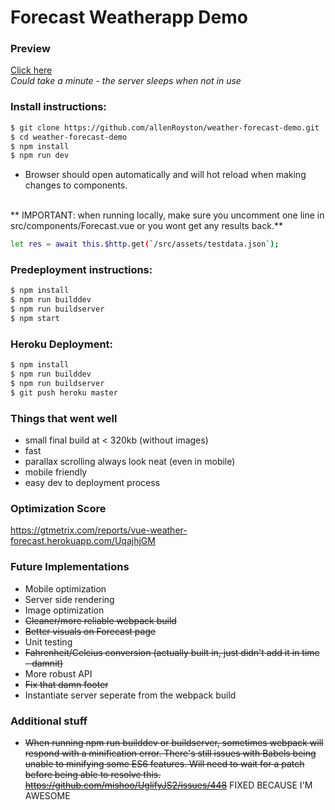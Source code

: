 # Forecast Weatherapp Demo


### Preview
[Click here](https://vue-weather-forecast.herokuapp.com/)
<br>
*Could take a minute - the server sleeps when not in use*
 

### Install instructions:
```sh
$ git clone https://github.com/allenRoyston/weather-forecast-demo.git
$ cd weather-forecast-demo
$ npm install
$ npm run dev
```
- Browser should open automatically and will hot reload when making changes to components.  
<br>
** IMPORTANT:  when running locally, make sure you uncomment one line in src/components/Forecast.vue or you wont get any results back.**

```sh
let res = await this.$http.get(`/src/assets/testdata.json`);
```


### Predeployment instructions:
```sh
$ npm install
$ npm run builddev
$ npm run buildserver
$ npm start  
```

### Heroku Deployment:
```sh
$ npm install
$ npm run builddev
$ npm run buildserver
$ git push heroku master
```

### Things that went well
- small final build at < 320kb (without images)
- fast
- parallax scrolling always look neat (even in mobile)
- mobile friendly 
- easy dev to deployment process

### Optimization Score
https://gtmetrix.com/reports/vue-weather-forecast.herokuapp.com/UqajhjGM

### Future Implementations
- Mobile optimization
- Server side rendering
- Image optimization
- ~~Cleaner/more reliable webpack build~~
- ~~Better visuals on Forecast page~~
- Unit testing
- ~~Fahrenheit/Celcius conversion (actually built in, just didn't add it in time - damnit)~~
- More robust API
- ~~Fix that damn footer~~
- Instantiate server seperate from the webpack build


### Additional stuff
- ~~When running npm run builddev or buildserver, sometimes webpack will respond with a minification error.  There's still issues with Babels being unable to minifying some ES6 features.  Will need to wait for a patch before being able to resolve this. https://github.com/mishoo/UglifyJS2/issues/448~~  FIXED BECAUSE I'M AWESOME

